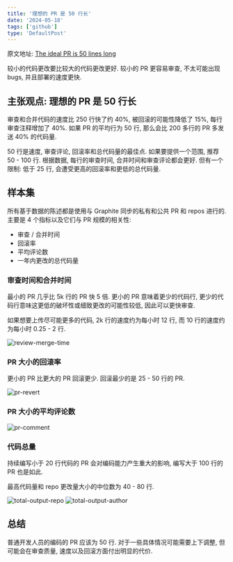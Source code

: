 ```yaml
---
title: '理想的 PR 是 50 行长'
date: '2024-05-18'
tags: ['github']
type: 'DefaultPost'
---
```


原文地址: [The ideal PR is 50 lines long](https://graphite.dev/blog/the-ideal-pr-is-50-lines-long)

较小的代码更改要比较大的代码更改更好. 较小的 PR 更容易审查, 不太可能出现 bugs, 并且部署的速度更快.

## 主张观点: 理想的 PR 是 50 行长

审查和合并代码的速度比 250 行快了约 40%, 被回滚的可能性降低了 15%, 每行审查注释增加了 40%. 如果 PR 的平均行为 50 行, 那么会比 200 多行的 PR 多发送 40% 的代码量.

50 行是速度, 审查评论, 回滚率和总代码量的最佳点. 如果要提供一个范围, 推荐 50 - 100 行. 根据数据, 每行的审查时间, 合并时间和审查评论都会更好. 但有一个限制: 低于 25 行, 会遭受更高的回滚率和更低的总代码量.

## 样本集

所有基于数据的陈述都是使用与 Graphite 同步的私有和公共 PR 和 repos 进行的. 主要是 4 个指标以及它们与 PR 规模的相关性:

- 审查 / 合并时间
- 回滚率
- 平均评论数
- 一年内更改的总代码量

### 审查时间和合并时间

最小的 PR 几乎比 5k 行的 PR 快 5 倍. 更小的 PR 意味着更少的代码行, 更少的代码行意味这更低的破坏性或细致更改的可能性较低, 因此可以更快审查.

如果想要上传尽可能更多的代码, 2k 行的速度约为每小时 12 行, 而 10 行的速度约为每小时 0.25 - 2 行.

![review-merge-time](https://www.datocms-assets.com/85246/1690306946-1.png?fm%3Dwebp)

### PR 大小的回滚率

更小的 PR 比更大的 PR 回滚更少. 回滚最少的是 25 - 50 行的 PR.

![pr-revert](https://www.datocms-assets.com/85246/1690306988-2.png?fm%3Dwebp)

### PR 大小的平均评论数

![pr-comment](https://www.datocms-assets.com/85246/1690307033-3.png?fm%3Dwebp)

### 代码总量

持续编写小于 20 行代码的 PR 会对编码能力产生重大的影响, 编写大于 100 行的 PR 也是如此.

最高代码量和 repo 更改量大小的中位数为 40 - 80 行.

![total-output-repo](https://www.datocms-assets.com/85246/1690307118-4.png?fm%3Dwebp)
![total-output-author](https://www.datocms-assets.com/85246/1690307126-5.png?fm%3Dwebp)

## 总结

普通开发人员的编码的 PR 应该为 50 行. 对于一些具体情况可能需要上下调整, 但可能会在审查质量, 速度以及回滚方面付出明显的代价.
